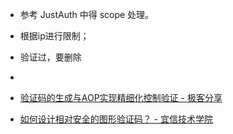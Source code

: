 - 参考 JustAuth 中得 scope 处理。

- 根据ip进行限制；
- 验证过，要删除
-

- [验证码的生成与AOP实现精细化控制验证 - 极客分享](https://www.geek-share.com/detail/2727843421.html)
- [如何设计相对安全的图形验证码？ - 宜信技术学院](http://college.creditease.cn/detail/181)